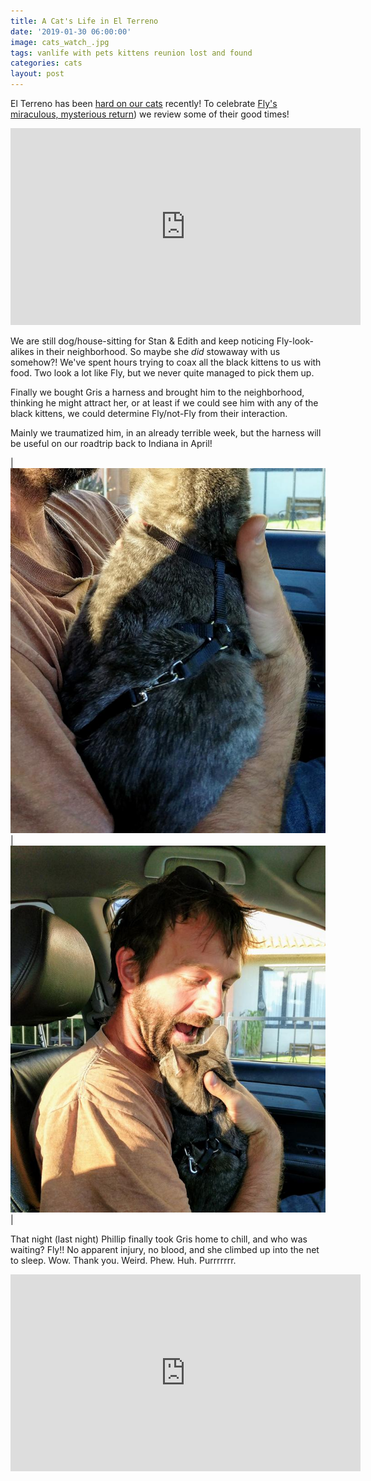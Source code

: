 ```yaml
---
title: A Cat's Life in El Terreno
date: '2019-01-30 06:00:00'
image: cats_watch_.jpg
tags: vanlife with pets kittens reunion lost and found
categories: cats
layout: post
---
```


El Terreno has been [hard on our cats](http://reverdecer.annalisagross.com/2019/01/29/keeping-gris-company/) recently! To celebrate [Fly's miraculous, mysterious return](https://reverdecer.annalisagross.com/2019/01/27/el-terreno-incomplete/)) we review some of their good times!

<iframe width="560" height="315" src="https://www.youtube-nocookie.com/embed/LrwdyNRKDFQ" frameborder="0" allow="accelerometer; autoplay; encrypted-media; gyroscope; picture-in-picture" allowfullscreen></iframe>

We are still dog/house-sitting for Stan & Edith and keep noticing Fly-look-alikes in their neighborhood. So maybe she *did* stowaway with us somehow?! We've spent hours trying to coax all the black kittens to us with food. Two look a lot like Fly, but we never quite managed to pick them up. 

Finally we bought Gris a harness and brought him to the neighborhood, thinking he might attract her, or at least if we could see him with any of the black kittens, we could determine Fly/not-Fly from their interaction.

Mainly we traumatized him, in an already terrible week, but the harness will be useful on our roadtrip back to Indiana in April!

| [![](/images/gris_harness_.jpg)](/images/gris_harness.jpg) | [![](/images/gris_harness2_.jpg)](/images/gris_harness2.jpg) |

That night (last night) Phillip finally took Gris home to chill, and who was waiting? Fly!! No apparent injury, no blood, and she climbed up into the net to sleep. Wow. Thank you. Weird. Phew. Huh. Purrrrrrr.

<iframe width="560" height="315" src="https://www.youtube-nocookie.com/embed/mwILv_y8M28" frameborder="0" allow="accelerometer; autoplay; encrypted-media; gyroscope; picture-in-picture" allowfullscreen></iframe>